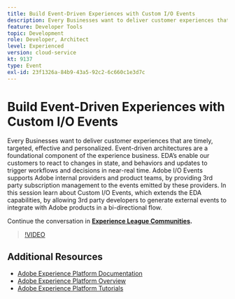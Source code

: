 ```yaml
---
title: Build Event-Driven Experiences with Custom I/O Events
description: Every Businesses want to deliver customer experiences that are timely, targeted, effective and personalized. Event-driven architectures are a foundational component of the experience business. EDA’s enable our customers to react to changes in state, and behaviors and updates to trigger workflows and decisions in near-real time. Adobe I/O Events supports Adobe internal providers and product teams, by providing 3rd party subscription management to the events emitted by these providers. In this session learn about Custom I/O Events, which extends the EDA capabilities, by allowing 3rd party developers to generate external events to integrate with Adobe products in a bi-directional flow.
feature: Developer Tools
topic: Development
role: Developer, Architect
level: Experienced
version: cloud-service
kt: 9137
type: Event
exl-id: 23f1326a-84b9-43a5-92c2-6c660c1e3d7c
---
```

# Build Event-Driven Experiences with Custom I/O Events

Every Businesses want to deliver customer experiences that are timely, targeted, effective and personalized. Event-driven architectures are a foundational component of the experience business. EDA’s enable our customers to react to changes in state, and behaviors and updates to trigger workflows and decisions in near-real time. Adobe I/O Events supports Adobe internal providers and product teams, by providing 3rd party subscription management to the events emitted by these providers. In this session learn about Custom I/O Events, which extends the EDA capabilities, by allowing 3rd party developers to generate external events to integrate with Adobe products in a bi-directional flow.

Continue the conversation in **[Experience League Communities](https://adobe.ly/3kXfjdx).**

>[!VIDEO](https://video.tv.adobe.com/v/337616/?quality=12&learn=on&hidetitle=true)

## Additional Resources

- [Adobe Experience Platform Documentation](https://experienceleague.adobe.com/docs/experience-platform.html)
- [Adobe Experience Platform Overview](https://experienceleague.adobe.com/docs/experience-platform/landing/home.html)
- [Adobe Experience Platform Tutorials](https://experienceleague.adobe.com/docs/platform-learn/tutorials/overview.html?lang=en)
